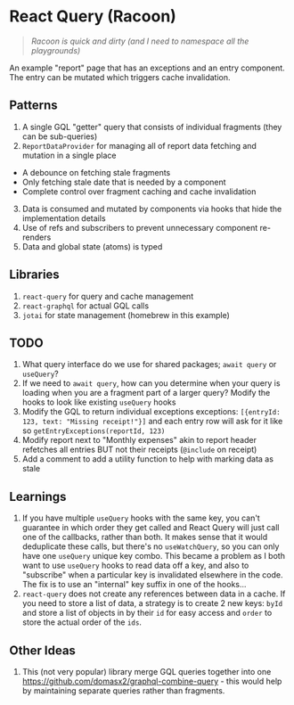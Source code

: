 # React Query (Racoon)
> *Racoon is quick and dirty (and I need to namespace all the playgrounds)*

An example "report" page that has an exceptions and an entry component. The entry can be mutated which triggers cache invalidation.

## Patterns

1. A single GQL "getter" query that consists of individual fragments (they can be sub-queries)
2. `ReportDataProvider` for managing all of report data fetching and mutation in a single place
  - A debounce on fetching stale fragments
  - Only fetching stale date that is needed by a component
  - Complete control over fragment caching and cache invalidation
3. Data is consumed and mutated by components via hooks that hide the implementation details
4. Use of refs and subscribers to prevent unnecessary component re-renders
5. Data and global state (atoms) is typed

## Libraries

1. `react-query` for query and cache management
2. `react-graphql` for actual GQL calls
3. `jotai` for state management (homebrew in this example)

## TODO

1. What query interface do we use for shared packages; `await query` or `useQuery`?
1. If we need to `await query`, how can you determine when your query is loading when you are a fragment part of a larger query? Modify the hooks to look like existing `useQuery` hooks
1. Modify the GQL to return individual exceptions exceptions: `[{entryId: 123, text: "Missing receipt!"}]` and each entry row will ask for it like so `getEntryExceptions(reportId, 123)`
1. Modify report next to "Monthly expenses" akin to report header refetches all entries BUT not their receipts (`@include` on receipt)
1. Add a comment to add a utility function to help with marking data as stale

## Learnings

1. If you have multiple `useQuery` hooks with the same key, you can't guarantee in which order they get called and React Query will just call one of the callbacks, rather than both. It makes sense that it would deduplicate these calls, but there's no `useWatchQuery`, so you can only have one `useQuery` unique key combo. This became a problem as I both want to use `useQuery` hooks to read data off a key, and also to "subscribe" when a particular key is invalidated elsewhere in the code. The fix is to use an "internal" key suffix in one of the hooks...
1. `react-query` does not create any references between data in a cache. If you need to store a list of data, a strategy is to create 2 new keys: `byId` and store a list of objects in by their `id` for easy access and `order` to store the actual order of the `ids`.

## Other Ideas

1. This (not very popular) library merge GQL queries together into one https://github.com/domasx2/graphql-combine-query - this would help by maintaining separate queries rather than fragments.
